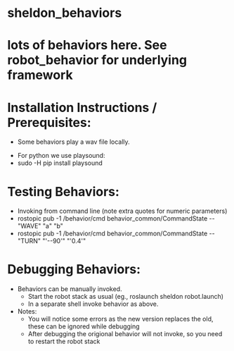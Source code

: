 # sheldon_behaviors
# lots of behaviors here.  See robot_behavior for underlying framework

# Installation Instructions / Prerequisites:
  * Some behaviors play a wav file locally.
  -  For python we use playsound:
  -  sudo -H pip install playsound

# Testing Behaviors:
  - Invoking from command line (note extra quotes for numeric parameters)
  - rostopic pub -1 /behavior/cmd behavior_common/CommandState -- "WAVE" "a" "b"
  - rostopic pub -1 /behavior/cmd behavior_common/CommandState -- "TURN" "'--90'" "'0.4'"

# Debugging Behaviors:
  - Behaviors can be manually invoked.  
    - Start the robot stack as usual (eg., roslaunch sheldon robot.launch)
    - In a separate shell invoke behavior as above.
  - Notes:
    - You will notice some errors as the new version replaces the old, these can be ignored while debugging
    - After debugging the origional behavior will not invoke, so you need to restart the robot stack
